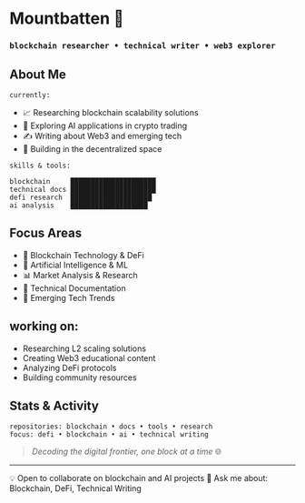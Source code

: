 # Mountbatten 👋

### `blockchain researcher • technical writer • web3 explorer`

## About Me
`currently:`
- 📈 Researching blockchain scalability solutions
- 🤖 Exploring AI applications in crypto trading
- ✍️ Writing about Web3 and emerging tech
- 🔗 Building in the decentralized space

`skills & tools:`
```
blockchain     █████████████████████
technical docs █████████████████████
defi research  ████████████████████
ai analysis    ███████████████████
```

## Focus Areas
- 🔮 Blockchain Technology & DeFi
- 🧠 Artificial Intelligence & ML
- 📊 Market Analysis & Research
- 📝 Technical Documentation
- 🚀 Emerging Tech Trends

## working on:
- Researching L2 scaling solutions
- Creating Web3 educational content
- Analyzing DeFi protocols
- Building community resources

## Stats & Activity
```
repositories: blockchain • docs • tools • research
focus: defi • blockchain • ai • technical writing
```

> *Decoding the digital frontier, one block at a time* 🌐

---
💡 Open to collaborate on blockchain and AI projects
💭 Ask me about: Blockchain, DeFi, Technical Writing
